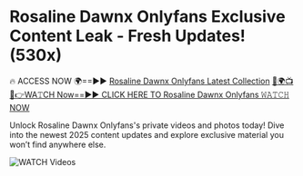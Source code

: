 # Rosaline Dawnx Onlyfans Exclusive Content Leak - Fresh Updates! (530x)

🔥 ACCESS NOW 🌍==►► <a href="https://tinyurl.com/3fjeunct" rel="nofollow">Rosaline Dawnx Onlyfans Latest Collection</a></h3>
[🔴🌍📺📱👉WA𝚃CH Now==►► CLICK HERE TO Rosaline Dawnx Onlyfans 𝚆𝙰𝚃𝙲𝙷 NOW](https://tinyurl.com/3fjeunct)

Unlock Rosaline Dawnx Onlyfans's private videos and photos today! Dive into the newest 2025 content updates and explore exclusive material you won’t find anywhere else.


<a href="https://tinyurl.com/3fjeunct" rel="nofollow" data-target="animated-image.originalLink"><img src="https://camo.githubusercontent.com/8a4f000d20f83aca3bf7ec5f350d767afa0574a8a352519fd8cfa583a6f93a33/68747470733a2f2f692e696d6775722e636f6d2f644a486b345a712e676966" alt="WATCH Videos" data-canonical-src="https://i.imgur.com/dJHk4Zq.gif" style="max-width: 100%; display: inline-block;" data-target="animated-image.originalImage"></a>
